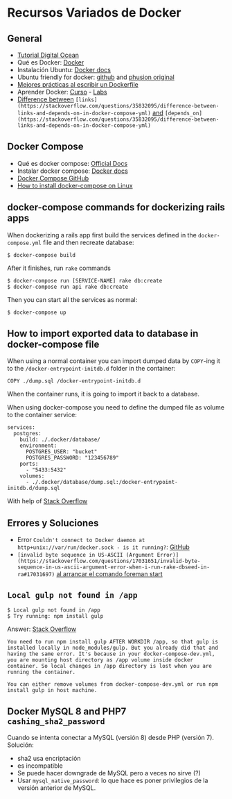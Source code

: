 # Recursos Variados de Docker

## General
- [Tutorial Digital Ocean](https://www.digitalocean.com/community/tutorials/how-to-install-and-use-docker-getting-started)
- Qué es Docker: [Docker](http://docs.docker.com/engine/introduction/understanding-docker/)
- Instalación Ubuntu: [Docker docs](https://docs.docker.com/engine/installation/linux/docker-ce/ubuntu/)
- Ubuntu friendly for docker: [github](https://github.com/jeckhart/baseimage-docker) and [phusion original](https://hub.docker.com/r/phusion/baseimage/)
- [Mejores prácticas al escribir un Dockerfile](http://docs.docker.com/engine/articles/dockerfile_best-practices/)
- Aprender Docker: [Curso](http://training.docker.com/introduction-to-docker) - [Labs](http://training.play-with-docker.com/dev-landing/)
- [Difference between](https://stackoverflow.com/questions/35832095/difference-between-links-and-depends-on-in-docker-compose-yml) `[links](https://stackoverflow.com/questions/35832095/difference-between-links-and-depends-on-in-docker-compose-yml)` [and](https://stackoverflow.com/questions/35832095/difference-between-links-and-depends-on-in-docker-compose-yml) `[depends_on](https://stackoverflow.com/questions/35832095/difference-between-links-and-depends-on-in-docker-compose-yml)`


## Docker Compose
- Qué es docker compose: [Official Docs](http://docs.docker.com/compose/)
- Instalar docker compose: [Docker docs](http://docs.docker.com/compose/install/)
- [Docker Compose GitHub](https://github.com/docker/compose)
- [How to install docker-compose on Linux](https://docs.docker.com/compose/install/#install-compose)


## docker-compose commands for dockerizing rails apps

When dockerizing a rails app first build the services defined in the `docker-compose.yml` file and then recreate database:

    $ docker-compose build

After it finishes, run `rake` commands

    $ docker-compose run [SERVICE-NAME] rake db:create
    $ docker-compose run api rake db:create

Then you can start all the services as normal:

    $ docker-compose up


## How to import exported data to database in docker-compose file

When using a normal container you can import dumped data by `COPY`-ing it to the `/docker-entrypoint-initdb.d` folder in the container:

    COPY ./dump.sql /docker-entrypoint-initdb.d

When the container runs, it is going to import it back to a database.

When using docker-compose you need to define the dumped file as volume to the container service:

    services:
      postgres:
        build: ./.docker/database/
        environment:
          POSTGRES_USER: "bucket"
          POSTGRES_PASSWORD: "123456789"
        ports:
          - "5433:5432"
        volumes:
          - ./.docker/database/dump.sql:/docker-entrypoint-initdb.d/dump.sql

With help of [Stack Overflow](https://stackoverflow.com/a/43880563/1407371)


## Errores y Soluciones
- Error `Couldn't connect to Docker daemon at http+unix://var/run/docker.sock - is it running?`: [GitHub](https://github.com/docker/compose/issues/1214)
- `[invalid byte sequence in US-ASCII (Argument Error)](https://stackoverflow.com/questions/17031651/invalid-byte-sequence-in-us-ascii-argument-error-when-i-run-rake-dbseed-in-ra#17031697)` [al arrancar el comando foreman start](https://stackoverflow.com/questions/17031651/invalid-byte-sequence-in-us-ascii-argument-error-when-i-run-rake-dbseed-in-ra#17031697)


## `Local gulp not found in /app`
    $ Local gulp not found in /app
    $ Try running: npm install gulp

Answer: [Stack Overflow](https://stackoverflow.com/a/33301782/1407371)

    You need to run npm install gulp AFTER WORKDIR /app, so that gulp is installed locally in node_modules/gulp. But you already did that and having the same error. It's because in your docker-compose-dev.yml, you are mounting host directory as /app volume inside docker container. So local changes in /app directory is lost when you are running the container.
    
    You can either remove volumes from docker-compose-dev.yml or run npm install gulp in host machine.


## Docker MySQL 8 and PHP7 `cashing_sha2_password`

Cuando se intenta conectar a MySQL (versión 8) desde PHP (versión 7).
Solución:


- sha2 usa encriptación
- es incompatible
- Se puede hacer downgrade de MySQL pero a veces no sirve (?)
- Usar `mysql_native_password`: lo que hace es poner privilegios de la versión anterior de MySQL.


